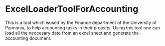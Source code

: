 # ExcelLoaderToolForAccounting
This is a tool which isused by the Finance department of the University of Pannonia, to help accounting tasks in their projects. Using this tool one can load all the neccesary date from an excel sheet and generate the accounting document.
